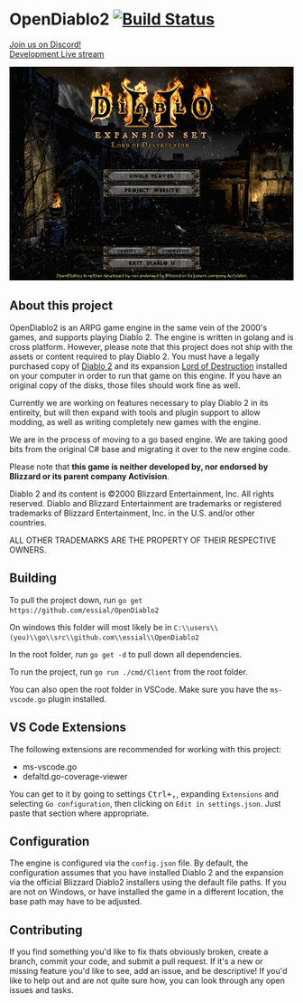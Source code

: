 # OpenDiablo2 [![Build Status](https://travis-ci.org/essial/OpenDiablo2.svg?branch=master)](https://travis-ci.org/essial/OpenDiablo2)

[Join us on Discord!](https://discord.gg/pRy8tdc)\
[Development Live stream](https://www.twitch.tv/essial/)

![Main Menu](docs/MainMenuSS.png)

## About this project

OpenDiablo2 is an ARPG game engine in the same vein of the 2000's games, and supports playing Diablo 2. The engine is written in golang and is cross platform. However, please note that this project does not ship with the assets or content required to play Diablo 2. You must have a legally purchased copy of [Diablo 2](https://us.shop.battle.net/en-us/product/diablo-ii) and its expansion [Lord of Destruction](https://us.shop.battle.net/en-us/product/diablo-ii-lord-of-destruction) installed on your computer in order to run that game on this engine. If you have an original copy of the disks, those files should work fine as well.

Currently we are working on features necessary to play Diablo 2 in its entireity, but will then expand with tools and plugin support to allow modding, as well as writing completely new games with the engine.

We are in the process of moving to a go based engine. We are taking good bits from the original C# base and migrating it over to the new engine code.

Please note that **this game is neither developed by, nor endorsed by Blizzard or its parent company Activision**.

Diablo 2 and its content is ©2000 Blizzard Entertainment, Inc. All rights reserved. Diablo and Blizzard Entertainment are trademarks or registered trademarks of Blizzard Entertainment, Inc. in the U.S. and/or other countries.

ALL OTHER TRADEMARKS ARE THE PROPERTY OF THEIR RESPECTIVE OWNERS.

## Building

To pull the project down, run `go get https://github.com/essial/OpenDiablo2`

On windows this folder will most likely be in `C:\\users\\(you)\\go\\src\\github.com\\essial\\OpenDiablo2`

In the root folder, run `go get -d` to pull down all dependencies.

To run the project, run `go run ./cmd/Client` from the root folder.

You can also open the root folder in VSCode. Make sure you have the `ms-vscode.go` plugin installed.

## VS Code Extensions

The following extensions are recommended for working with this project:
 * ms-vscode.go
 * defaltd.go-coverage-viewer

You can get to it by going to settings <kbd>Ctrl+,</kbd>, expanding `Extensions` and selecting `Go configuration`,
then clicking on `Edit in settings.json`. Just paste that section where appropriate.

## Configuration

The engine is configured via the `config.json` file. By default, the configuration assumes that you have installed Diablo 2 and the
expansion via the official Blizzard Diablo2 installers using the default file paths. If you are not on Windows, or have installed
the game in a different location, the base path may have to be adjusted.


## Contributing
If you find something you'd like to fix thats obviously broken, create a branch, commit your code, and submit a pull request. If it's a new or missing feature you'd like to see, add an issue, and be descriptive! 
If you'd like to help out and are not quite sure how, you can look through any open issues and tasks.
